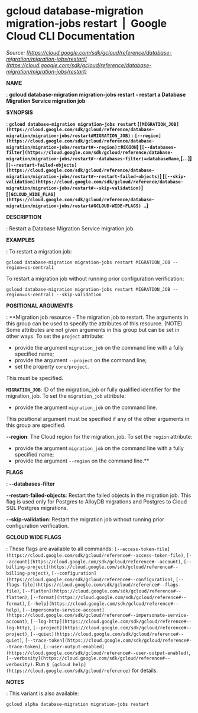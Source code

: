 # gcloud database-migration migration-jobs restart  |  Google Cloud CLI Documentation

*Source: [https://cloud.google.com/sdk/gcloud/reference/database-migration/migration-jobs/restart](https://cloud.google.com/sdk/gcloud/reference/database-migration/migration-jobs/restart)*

**NAME**

: **gcloud database-migration migration-jobs restart - restart a Database Migration Service migration job**

**SYNOPSIS**

: **`gcloud database-migration migration-jobs restart` (`[MIGRATION_JOB](https://cloud.google.com/sdk/gcloud/reference/database-migration/migration-jobs/restart#MIGRATION_JOB)` : `[--region](https://cloud.google.com/sdk/gcloud/reference/database-migration/migration-jobs/restart#--region)`=`REGION`) [`[--databases-filter](https://cloud.google.com/sdk/gcloud/reference/database-migration/migration-jobs/restart#--databases-filter)`=`databaseName`,[…]] [`[--restart-failed-objects](https://cloud.google.com/sdk/gcloud/reference/database-migration/migration-jobs/restart#--restart-failed-objects)`] [`[--skip-validation](https://cloud.google.com/sdk/gcloud/reference/database-migration/migration-jobs/restart#--skip-validation)`] [`[GCLOUD_WIDE_FLAG](https://cloud.google.com/sdk/gcloud/reference/database-migration/migration-jobs/restart#GCLOUD-WIDE-FLAGS) …`]**

**DESCRIPTION**

: Restart a Database Migration Service migration job.

**EXAMPLES**

: To restart a migration job:

```
gcloud database-migration migration-jobs restart MIGRATION_JOB --region=us-central1
```

To restart a migration job without running prior configuration verification:

```
gcloud database-migration migration-jobs restart MIGRATION_JOB --region=us-central1 --skip-validation
```

**POSITIONAL ARGUMENTS**

: **Migration job resource - The migration job to restart. The arguments in this
group can be used to specify the attributes of this resource. (NOTE) Some
attributes are not given arguments in this group but can be set in other ways.
To set the `project` attribute:

- provide the argument `migration_job` on the command line with a fully
specified name;
- provide the argument `--project` on the command line;
- set the property `core/project`.

This must be specified.

**`MIGRATION_JOB`**:
ID of the migration_job or fully qualified identifier for the migration_job.
To set the `migration_job` attribute:

- provide the argument `migration_job` on the command line.

This positional argument must be specified if any of the other arguments in this
group are specified.

**--region**:
The Cloud region for the migration_job.
To set the `region` attribute:

- provide the argument `migration_job` on the command line with a fully
specified name;
- provide the argument `--region` on the command line.**

**FLAGS**

: **--databases-filter**

**--restart-failed-objects**:
Restart the failed objects in the migration job. This flag is used only for
Postgres to AlloyDB migrations and Postgres to Cloud SQL Postgres migrations.

**--skip-validation**:
Restart the migration job without running prior configuration verification.

**GCLOUD WIDE FLAGS**

: These flags are available to all commands: `[--access-token-file](https://cloud.google.com/sdk/gcloud/reference#--access-token-file)`,
`[--account](https://cloud.google.com/sdk/gcloud/reference#--account)`, `[--billing-project](https://cloud.google.com/sdk/gcloud/reference#--billing-project)`,
`[--configuration](https://cloud.google.com/sdk/gcloud/reference#--configuration)`,
`[--flags-file](https://cloud.google.com/sdk/gcloud/reference#--flags-file)`,
`[--flatten](https://cloud.google.com/sdk/gcloud/reference#--flatten)`, `[--format](https://cloud.google.com/sdk/gcloud/reference#--format)`, `[--help](https://cloud.google.com/sdk/gcloud/reference#--help)`, `[--impersonate-service-account](https://cloud.google.com/sdk/gcloud/reference#--impersonate-service-account)`,
`[--log-http](https://cloud.google.com/sdk/gcloud/reference#--log-http)`,
`[--project](https://cloud.google.com/sdk/gcloud/reference#--project)`, `[--quiet](https://cloud.google.com/sdk/gcloud/reference#--quiet)`, `[--trace-token](https://cloud.google.com/sdk/gcloud/reference#--trace-token)`, `[--user-output-enabled](https://cloud.google.com/sdk/gcloud/reference#--user-output-enabled)`,
`[--verbosity](https://cloud.google.com/sdk/gcloud/reference#--verbosity)`.
Run `$ [gcloud help](https://cloud.google.com/sdk/gcloud/reference)` for details.

**NOTES**

: This variant is also available:

```
gcloud alpha database-migration migration-jobs restart
```